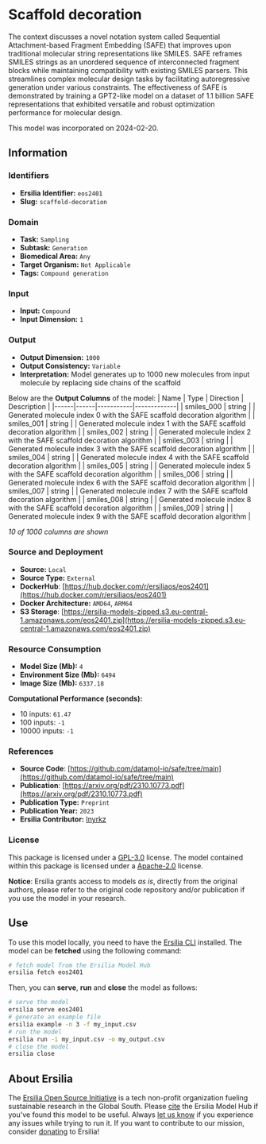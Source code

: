 # Scaffold decoration

The context discusses a novel notation system called Sequential Attachment-based Fragment Embedding (SAFE) that improves upon traditional molecular string representations like SMILES. SAFE reframes SMILES strings as an unordered sequence of interconnected fragment blocks while maintaining compatibility with existing SMILES parsers. This streamlines complex molecular design tasks by facilitating autoregressive generation under various constraints. The effectiveness of SAFE is demonstrated by training a GPT2-like model on a dataset of 1.1 billion SAFE representations that exhibited versatile and robust optimization performance for molecular design.

This model was incorporated on 2024-02-20.

## Information
### Identifiers
- **Ersilia Identifier:** `eos2401`
- **Slug:** `scaffold-decoration`

### Domain
- **Task:** `Sampling`
- **Subtask:** `Generation`
- **Biomedical Area:** `Any`
- **Target Organism:** `Not Applicable`
- **Tags:** `Compound generation`

### Input
- **Input:** `Compound`
- **Input Dimension:** `1`

### Output
- **Output Dimension:** `1000`
- **Output Consistency:** `Variable`
- **Interpretation:** Model generates up to 1000 new molecules from input molecule by replacing side chains of the scaffold

Below are the **Output Columns** of the model:
| Name | Type | Direction | Description |
|------|------|-----------|-------------|
| smiles_000 | string |  | Generated molecule index 0 with the SAFE scaffold decoration algorithm |
| smiles_001 | string |  | Generated molecule index 1 with the SAFE scaffold decoration algorithm |
| smiles_002 | string |  | Generated molecule index 2 with the SAFE scaffold decoration algorithm |
| smiles_003 | string |  | Generated molecule index 3 with the SAFE scaffold decoration algorithm |
| smiles_004 | string |  | Generated molecule index 4 with the SAFE scaffold decoration algorithm |
| smiles_005 | string |  | Generated molecule index 5 with the SAFE scaffold decoration algorithm |
| smiles_006 | string |  | Generated molecule index 6 with the SAFE scaffold decoration algorithm |
| smiles_007 | string |  | Generated molecule index 7 with the SAFE scaffold decoration algorithm |
| smiles_008 | string |  | Generated molecule index 8 with the SAFE scaffold decoration algorithm |
| smiles_009 | string |  | Generated molecule index 9 with the SAFE scaffold decoration algorithm |

_10 of 1000 columns are shown_
### Source and Deployment
- **Source:** `Local`
- **Source Type:** `External`
- **DockerHub**: [https://hub.docker.com/r/ersiliaos/eos2401](https://hub.docker.com/r/ersiliaos/eos2401)
- **Docker Architecture:** `AMD64`, `ARM64`
- **S3 Storage**: [https://ersilia-models-zipped.s3.eu-central-1.amazonaws.com/eos2401.zip](https://ersilia-models-zipped.s3.eu-central-1.amazonaws.com/eos2401.zip)

### Resource Consumption
- **Model Size (Mb):** `4`
- **Environment Size (Mb):** `6494`
- **Image Size (Mb):** `6337.18`

**Computational Performance (seconds):**
- 10 inputs: `61.47`
- 100 inputs: `-1`
- 10000 inputs: `-1`

### References
- **Source Code**: [https://github.com/datamol-io/safe/tree/main](https://github.com/datamol-io/safe/tree/main)
- **Publication**: [https://arxiv.org/pdf/2310.10773.pdf](https://arxiv.org/pdf/2310.10773.pdf)
- **Publication Type:** `Preprint`
- **Publication Year:** `2023`
- **Ersilia Contributor:** [Inyrkz](https://github.com/Inyrkz)

### License
This package is licensed under a [GPL-3.0](https://github.com/ersilia-os/ersilia/blob/master/LICENSE) license. The model contained within this package is licensed under a [Apache-2.0](LICENSE) license.

**Notice**: Ersilia grants access to models _as is_, directly from the original authors, please refer to the original code repository and/or publication if you use the model in your research.


## Use
To use this model locally, you need to have the [Ersilia CLI](https://github.com/ersilia-os/ersilia) installed.
The model can be **fetched** using the following command:
```bash
# fetch model from the Ersilia Model Hub
ersilia fetch eos2401
```
Then, you can **serve**, **run** and **close** the model as follows:
```bash
# serve the model
ersilia serve eos2401
# generate an example file
ersilia example -n 3 -f my_input.csv
# run the model
ersilia run -i my_input.csv -o my_output.csv
# close the model
ersilia close
```

## About Ersilia
The [Ersilia Open Source Initiative](https://ersilia.io) is a tech non-profit organization fueling sustainable research in the Global South.
Please [cite](https://github.com/ersilia-os/ersilia/blob/master/CITATION.cff) the Ersilia Model Hub if you've found this model to be useful. Always [let us know](https://github.com/ersilia-os/ersilia/issues) if you experience any issues while trying to run it.
If you want to contribute to our mission, consider [donating](https://www.ersilia.io/donate) to Ersilia!
